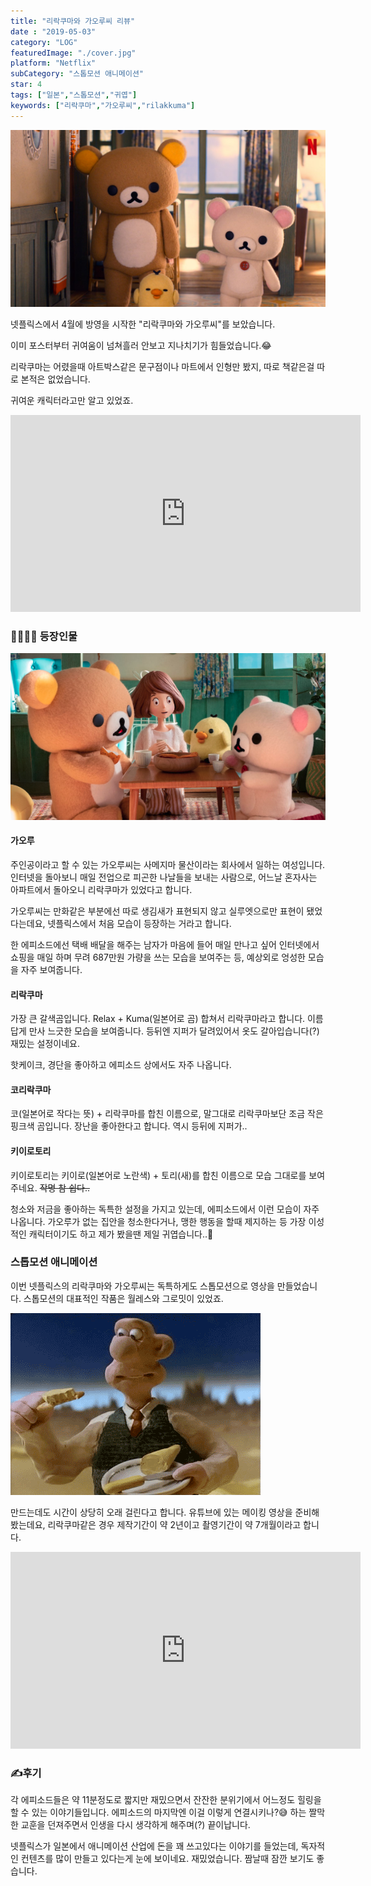 ```yaml
---
title: "리락쿠마와 가오루씨 리뷰"
date : "2019-05-03"
category: "LOG"
featuredImage: "./cover.jpg"
platform: "Netflix"
subCategory: "스톱모션 애니메이션"
star: 4
tags: ["일본","스톱모션","귀엽"]
keywords: ["리락쿠마","가오루씨","rilakkuma"]
---
```


![커버](./cover.jpg)


넷플릭스에서 4월에 방영을 시작한 "리락쿠마와 가오루씨"를 보았습니다.

이미 포스터부터 귀여움이 넘쳐흘러 안보고 지나치기가 힘들었습니다.😂

리락쿠마는 어렸을때 아트박스같은 문구점이나 마트에서 인형만 봤지, 따로 책같은걸 따로 본적은 없었습니다.

귀여운 캐릭터라고만 알고 있었죠.

<iframe width="560" height="315" src="https://www.youtube.com/embed/4qduajaways" frameborder="0" allow="accelerometer; autoplay; encrypted-media; gyroscope; picture-in-picture" allowfullscreen></iframe>

### 👨‍👩‍👧‍👦 등장인물

![등장인물](./photo1.png "왼쪽부터 리락쿠마, 가오루씨, 키이로토리, 코리락쿠마")

#### 가오루

주인공이라고 할 수 있는 가오루씨는 사메지마 물산이라는 회사에서 일하는 여성입니다. 인터넷을 돌아보니 매일 전업으로 피곤한 나날들을 보내는 사람으로, 어느날 혼자사는 아파트에서 돌아오니 리락쿠마가 있었다고 합니다.

가오루씨는 만화같은 부분에선 따로 생김새가 표현되지 않고 실루엣으로만 표현이 됐었다는데요, 넷플릭스에서 처음 모습이 등장하는 거라고 합니다.

한 에피소드에선 택배 배달을 해주는 남자가 마음에 들어 매일 만나고 싶어 인터넷에서 쇼핑을 매일 하며 무려 687만원 가량을 쓰는 모습을 보여주는 등, 예상외로 엉성한 모습을 자주 보여줍니다.

#### 리락쿠마

가장 큰 갈색곰입니다. Relax + Kuma(일본어로 곰) 합쳐서 리락쿠마라고 합니다. 이름답게 만사 느긋한 모습을 보여줍니다. 등뒤엔 지퍼가 달려있어서 옷도 갈아입습니다(?) 재밌는 설정이네요.

핫케이크, 경단을 좋아하고 에피소드 상에서도 자주 나옵니다.

#### 코리락쿠마

코(일본어로 작다는 뜻) + 리락쿠마를 합친 이름으로, 말그대로 리락쿠마보단 조금 작은 핑크색 곰입니다. 장난을 좋아한다고 합니다. 역시 등뒤에 지퍼가..

#### 키이로토리

키이로토리는 키이로(일본어로 노란색) + 토리(새)를 합친 이름으로 모습 그대로를 보여주네요. ~~작명 참 쉽다..~~

청소와 저금을 좋아하는 독특한 설정을 가지고 있는데, 에피소드에서 이런 모습이 자주 나옵니다. 가오루가 없는 집안을 청소한다거나, 맹한 행동을 할때 제지하는 등 가장 이성적인 캐릭터이기도 하고 제가 봤을땐 제일 귀엽습니다..🐥

### 스톱모션 애니메이션

이번 넷플릭스의 리락쿠마와 가오루씨는 독특하게도 스톱모션으로 영상을 만들었습니다. 스톱모션의 대표적인 작품은 월레스와 그로밋이 있었죠.

![달 치즈맛은 언제 느낄수 있을까?](./photo2.gif)

만드는데도 시간이 상당히 오래 걸린다고 합니다. 유튜브에 있는 메이킹 영상을 준비해 봤는데요, 리락쿠마같은 경우 제작기간이 약 2년이고 촬영기간이 약 7개월이라고 합니다.

<iframe width="560" height="315" src="https://www.youtube.com/embed/4KFKVaZ1qrw" frameborder="0" allow="accelerometer; autoplay; encrypted-media; gyroscope; picture-in-picture" allowfullscreen></iframe>

<br>

### ✍후기

각 에피소드들은 약 11분정도로 짧지만 재밌으면서 잔잔한 분위기에서 어느정도 힐링을 할 수 있는 이야기들입니다. 에피소드의 마지막엔 이걸 이렇게 연결시키나?😅 하는 짤막한 교훈을 던져주면서 인생을 다시 생각하게 해주며(?) 끝이납니다.

넷플릭스가 일본에서 애니메이션 산업에 돈을 꽤 쓰고있다는 이야기를 들었는데, 독자적인 컨텐츠를 많이 만들고 있다는게 눈에 보이네요. 재밌었습니다. 짬날때 잠깐 보기도 좋습니다.